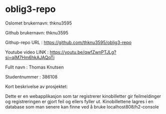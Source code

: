 # oblig3-repo

Oslomet brukernavn: thknu3595

Github brukernavn: thknu3595

Githup-repo URL : https://github.com/thknu3595/oblig3-repo

Youtube video LINK : https://youtu.be/qwfZwnPTJLg?si=qiM7Hm6hkAJAQqTi 

Fullt navn : Thomas Knutsen

Studentnummer : 386108

Kort beskrivelse av prosjektet:

Dette er en webapplikasjon som tar registrerer 
kinobilletter gir feilmeldinger og registreringen er
gjort feil og ellers fyller ut. Kinobillettene lagres i en database som man senere kan finne ved å bruke localhost808/h2-console
